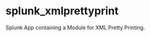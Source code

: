 splunk_xmlprettyprint
=====================

Splunk App containing a Module for XML Pretty Printing. 
